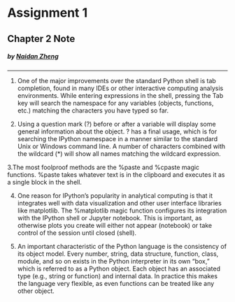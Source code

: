 # Assignment 1 
## Chapter 2 Note
#####    by <b>[Naidan Zheng](https://github.com/Naidanzheng)</b>

---

1. One of the major improvements over the standard Python shell is tab completion, found in many IDEs or other interactive computing analysis environments. While entering expressions in the shell, pressing the Tab key will search the namespace for any variables (objects, functions, etc.) matching the characters you have typed so far.

2. Using a question mark (?) before or after a variable will display some general information about the object. ? has a final usage, which is for searching the IPython namespace in a manner similar to the standard Unix or Windows command line. A number of characters combined with the wildcard (*) will show all names matching the wildcard expression.

3.The most foolproof methods are the %paste and %cpaste magic functions. %paste takes whatever text is in the clipboard and executes it as a single block in the shell.

4. One reason for IPython’s popularity in analytical computing is that it integrates well with data visualization and other user interface libraries like matplotlib. The %matplotlib magic function configures its integration with the IPython shell or Jupyter notebook. This is important, as otherwise plots you create will either not appear (notebook) or take control of the session until closed (shell).

5. An important characteristic of the Python language is the consistency of its object model. Every number, string, data structure, function, class, module, and so on exists in the Python interpreter in its own “box,” which is referred to as a Python object. Each object has an associated type (e.g., string or function) and internal data. In practice this makes the language very flexible, as even functions can be treated like any other object.
